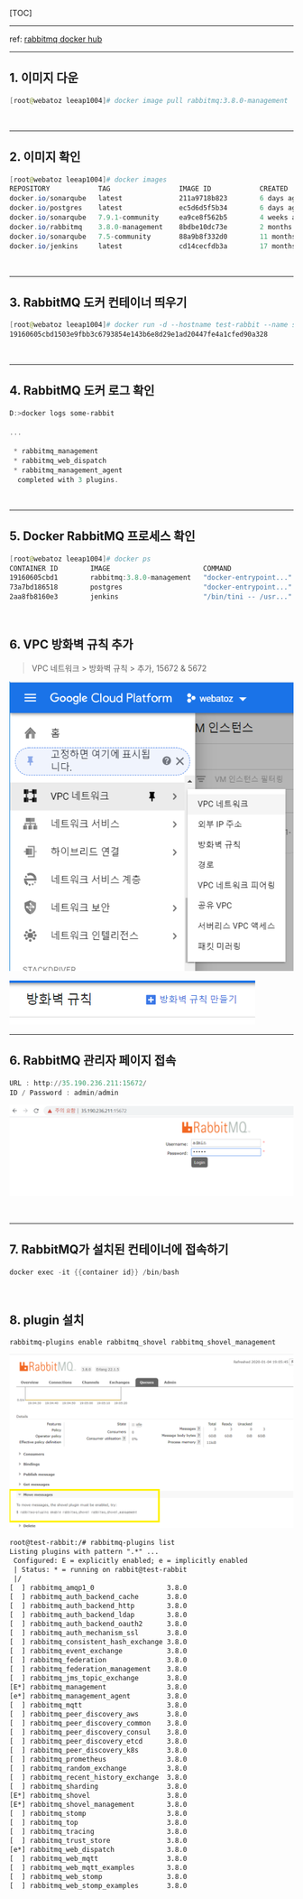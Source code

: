 [TOC]

------

ref: [rabbitmq docker hub](https://hub.docker.com/_/rabbitmq?tab=description)

------

## 1. 이미지 다운

```powershell
[root@webatoz leeap1004]# docker image pull rabbitmq:3.8.0-management
```

<br>

------

## 2. 이미지 확인

```powershell
[root@webatoz leeap1004]# docker images
REPOSITORY            TAG                 IMAGE ID            CREATED             SIZE
docker.io/sonarqube   latest              211a9718b823        6 days ago          483 MB
docker.io/postgres    latest              ec5d6d5f5b34        6 days ago          394 MB
docker.io/sonarqube   7.9.1-community     ea9ce8f562b5        4 weeks ago         480 MB
docker.io/rabbitmq    3.8.0-management    8bdbe10dc73e        2 months ago        180 MB
docker.io/sonarqube   7.5-community       88a9b8f332d0        11 months ago       843 MB
docker.io/jenkins     latest              cd14cecfdb3a        17 months ago       696 MB
```

<br>

------

## 3. RabbitMQ 도커 컨테이너 띄우기

```powershell
[root@webatoz leeap1004]# docker run -d --hostname test-rabbit --name some-rabbit -e RABBITMQ_DEFAULT_USER=admin -e RABBITMQ_DEFAULT_PASS=admin -p 5672:5672 -p 15672:15672 rabbitmq:3.8.0-management
19160605cbd1503e9fbb3c6793854e143b6e8d29e1ad20447fe4a1cfed90a328
```

<br>

------

## 4. RabbitMQ 도커 로그 확인

```powershell
D:>docker logs some-rabbit
 
...

 * rabbitmq_management
 * rabbitmq_web_dispatch
 * rabbitmq_management_agent
  completed with 3 plugins.
```

<br>

------

## 5. Docker RabbitMQ 프로세스 확인

```powershell
[root@webatoz leeap1004]# docker ps
CONTAINER ID        IMAGE                       COMMAND                  CREATED             STATUS              PORTS                                                                                        NAMES
19160605cbd1        rabbitmq:3.8.0-management   "docker-entrypoint..."   32 seconds ago      Up 31 seconds       4369/tcp, 5671/tcp, 0.0.0.0:5672->5672/tcp, 15671/tcp, 25672/tcp, 0.0.0.0:15672->15672/tcp   some-rabbit
73a7bd186518        postgres                    "docker-entrypoint..."   28 hours ago        Up 28 hours         0.0.0.0:5432->5432/tcp                                                                       postgres
2aa8fb8160e3        jenkins                     "/bin/tini -- /usr..."   5 days ago          Up 5 days           0.0.0.0:50000->50000/tcp, 0.0.0.0:9090->8080/tcp                                             jenkins
```

<br>

## 6. VPC 방화벽 규칙 추가

> VPC 네트워크 > 방화벽 규칙 > 추가, 15672 & 5672

![1578131272504](assets/1578131272504.png)

![1578131422820](assets/1578131422820.png)



------

## 6. RabbitMQ 관리자 페이지 접속

```powershell
URL : http://35.190.236.211:15672/
ID / Password : admin/admin
```

![1578131441880](assets/1578131441880.png)

<br>

------

## 7. RabbitMQ가 설치된 컨테이너에 접속하기

```powershell
docker exec -it {{container id}} /bin/bash
```

<br>

## 8. plugin 설치

```
rabbitmq-plugins enable rabbitmq_shovel rabbitmq_shovel_management
```

![1578132386901](assets/1578132386901.png)

```
root@test-rabbit:/# rabbitmq-plugins list
Listing plugins with pattern ".*" ...
 Configured: E = explicitly enabled; e = implicitly enabled
 | Status: * = running on rabbit@test-rabbit
 |/
[  ] rabbitmq_amqp1_0                  3.8.0
[  ] rabbitmq_auth_backend_cache       3.8.0
[  ] rabbitmq_auth_backend_http        3.8.0
[  ] rabbitmq_auth_backend_ldap        3.8.0
[  ] rabbitmq_auth_backend_oauth2      3.8.0
[  ] rabbitmq_auth_mechanism_ssl       3.8.0
[  ] rabbitmq_consistent_hash_exchange 3.8.0
[  ] rabbitmq_event_exchange           3.8.0
[  ] rabbitmq_federation               3.8.0
[  ] rabbitmq_federation_management    3.8.0
[  ] rabbitmq_jms_topic_exchange       3.8.0
[E*] rabbitmq_management               3.8.0
[e*] rabbitmq_management_agent         3.8.0
[  ] rabbitmq_mqtt                     3.8.0
[  ] rabbitmq_peer_discovery_aws       3.8.0
[  ] rabbitmq_peer_discovery_common    3.8.0
[  ] rabbitmq_peer_discovery_consul    3.8.0
[  ] rabbitmq_peer_discovery_etcd      3.8.0
[  ] rabbitmq_peer_discovery_k8s       3.8.0
[  ] rabbitmq_prometheus               3.8.0
[  ] rabbitmq_random_exchange          3.8.0
[  ] rabbitmq_recent_history_exchange  3.8.0
[  ] rabbitmq_sharding                 3.8.0
[E*] rabbitmq_shovel                   3.8.0
[E*] rabbitmq_shovel_management        3.8.0
[  ] rabbitmq_stomp                    3.8.0
[  ] rabbitmq_top                      3.8.0
[  ] rabbitmq_tracing                  3.8.0
[  ] rabbitmq_trust_store              3.8.0
[e*] rabbitmq_web_dispatch             3.8.0
[  ] rabbitmq_web_mqtt                 3.8.0
[  ] rabbitmq_web_mqtt_examples        3.8.0
[  ] rabbitmq_web_stomp                3.8.0
[  ] rabbitmq_web_stomp_examples       3.8.0
```

